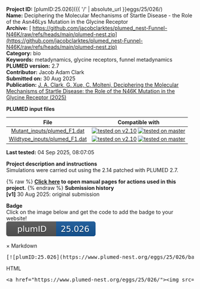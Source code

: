 **Project ID:** [plumID:25.026]({{ '/' | absolute_url }}eggs/25/026/)  
**Name:**  Deciphering the Molecular Mechanisms of Startle Disease - the Role of the Asn46Lys Mutation in the Glycine Receptor  
**Archive:** [ https://github.com/jacobclarktes/plumed_nest-Funnel-N46K/raw/refs/heads/main/plumed-nest.zip](https://github.com/jacobclarktes/plumed_nest-Funnel-N46K/raw/refs/heads/main/plumed-nest.zip)  
**Category:**  bio  
**Keywords:**  metadynamics, glycine receptors, funnel metadynamics  
**PLUMED version:**  2.7  
**Contributor:**  Jacob Adam Clark  
**Submitted on:** 30 Aug 2025  
**Publication:** [J. A. Clark, G. Xue, C. Molteni, Deciphering the Molecular Mechanisms of Startle Disease: the Role of the N46K Mutation in the Glycine Receptor (2025)](http://dx.doi.org/10.26434/chemrxiv-2025-mr5rn)  
  
**PLUMED input files**  
  
| File     | Compatible with |  
|:--------:|:--------:|  
| [Mutant_inputs/plumed_F1.dat](./data/Mutant_inputs/plumed_F1.dat.md) |  [![tested on v2.10](https://img.shields.io/badge/v2.10-passing-green.svg)](data/Mutant_inputs/plumed_F1.dat.plumed.stderr) [![tested on master](https://img.shields.io/badge/master-passing-green.svg)](data/Mutant_inputs/plumed_F1.dat.plumed_master.stderr) |  
| [Wildtype_inputs/plumed_F1.dat](./data/Wildtype_inputs/plumed_F1.dat.md) |  [![tested on v2.10](https://img.shields.io/badge/v2.10-passing-green.svg)](data/Wildtype_inputs/plumed_F1.dat.plumed.stderr) [![tested on master](https://img.shields.io/badge/master-passing-green.svg)](data/Wildtype_inputs/plumed_F1.dat.plumed_master.stderr) |  
  
**Last tested:**  04 Sep 2025, 08:07:05
  
**Project description and instructions**  
Simulations were carried out using the 2.14 patched with PLUMED 2.7. 

  
{% raw %}
<b><a href="https://www.plumed.org/doc-master/user-doc/html/actionlist/?actions=FUNNEL,COM,FUNNEL_PS,LOWER_WALLS,PRINT,UPPER_WALLS,METAD" target="_blank">Click here</a> to open manual pages for actions used in this project.</b>
{% endraw %}
**Submission history**  
**[v1]** 30 Aug 2025: original submission  
  
**Badge**  
Click on the image below and get the code to add the badge to your website!  
<img src="./badge.svg" alt="plumeDnest:25.026" id="myBtn" class="badge">
<div id="myModal" class="modal">
  <div class="modal-content">
    <span class="close">&times;</span>
    Markdown<pre>[![plumID:25.026](https://www.plumed-nest.org/eggs/25/026/badge.svg)](https://www.plumed-nest.org/eggs/25/026/)</pre>
    HTML<pre>&lt;a href="https://www.plumed-nest.org/eggs/25/026/"&gt;&lt;img src="https://www.plumed-nest.org/eggs/25/026/badge.svg" alt="plumID:25.026"&gt;&lt;/a&gt;</pre>
  </div>
</div>
